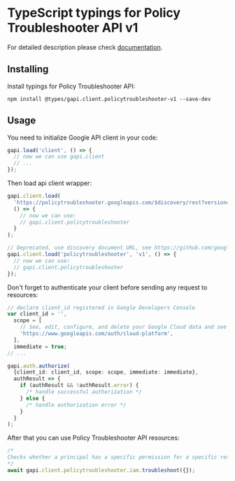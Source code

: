 # TypeScript typings for Policy Troubleshooter API v1

For detailed description please check [documentation](https://cloud.google.com/iam/).

## Installing

Install typings for Policy Troubleshooter API:

```
npm install @types/gapi.client.policytroubleshooter-v1 --save-dev
```

## Usage

You need to initialize Google API client in your code:

```typescript
gapi.load('client', () => {
  // now we can use gapi.client
  // ...
});
```

Then load api client wrapper:

```typescript
gapi.client.load(
  'https://policytroubleshooter.googleapis.com/$discovery/rest?version=v1',
  () => {
    // now we can use:
    // gapi.client.policytroubleshooter
  }
);
```

```typescript
// Deprecated, use discovery document URL, see https://github.com/google/google-api-javascript-client/blob/master/docs/reference.md#----gapiclientloadname----version----callback--
gapi.client.load('policytroubleshooter', 'v1', () => {
  // now we can use:
  // gapi.client.policytroubleshooter
});
```

Don't forget to authenticate your client before sending any request to resources:

```typescript
// declare client_id registered in Google Developers Console
var client_id = '',
  scope = [
    // See, edit, configure, and delete your Google Cloud data and see the email address for your Google Account.
    'https://www.googleapis.com/auth/cloud-platform',
  ],
  immediate = true;
// ...

gapi.auth.authorize(
  {client_id: client_id, scope: scope, immediate: immediate},
  authResult => {
    if (authResult && !authResult.error) {
      /* handle successful authorization */
    } else {
      /* handle authorization error */
    }
  }
);
```

After that you can use Policy Troubleshooter API resources: <!-- TODO: make this work for multiple namespaces -->

```typescript
/*
Checks whether a principal has a specific permission for a specific resource, and explains why the principal does or does not have that permission.
*/
await gapi.client.policytroubleshooter.iam.troubleshoot({});
```
